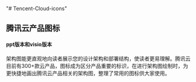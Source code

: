 "# Tencent-Cloud-icons" 
## 腾讯云产品图标 
#### ppt版本和visio版本
架构图能更直观地向读者展示您的设计架构和部署结构，使读者更易理解。腾讯云目前有300+款云产品，图标成为区分产品重要的标识，在进行架构图绘制时，为更快捷地画出腾讯云产品相关的架构图，整理了常用的图标供大家使用。

